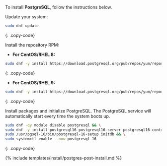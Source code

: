 To install **PostgreSQL**, follow the instructions below.

Update your system:
```bash
sudo dnf update
```
{: .copy-code}

Install the repository RPM:

* **For CentOS/RHEL 8:**

```bash
sudo dnf -y install https://download.postgresql.org/pub/repos/yum/reporpms/EL-8-x86_64/pgdg-redhat-repo-latest.noarch.rpm
```
{: .copy-code}

* **For CentOS/RHEL 9:**

```bash
sudo dnf -y install https://download.postgresql.org/pub/repos/yum/reporpms/EL-9-x86_64/pgdg-redhat-repo-latest.noarch.rpm
```
{: .copy-code}

Install packages and initialize PostgreSQL. The PostgreSQL service will automatically start every time the system boots up.

```bash
sudo dnf -qy module disable postgresql && \
sudo dnf -y install postgresql16 postgresql16-server postgresql16-contrib && \
sudo /usr/pgsql-16/bin/postgresql-16-setup initdb && \
sudo systemctl enable --now postgresql-16
```
{: .copy-code}

{% include templates/install/postgres-post-install.md %}
